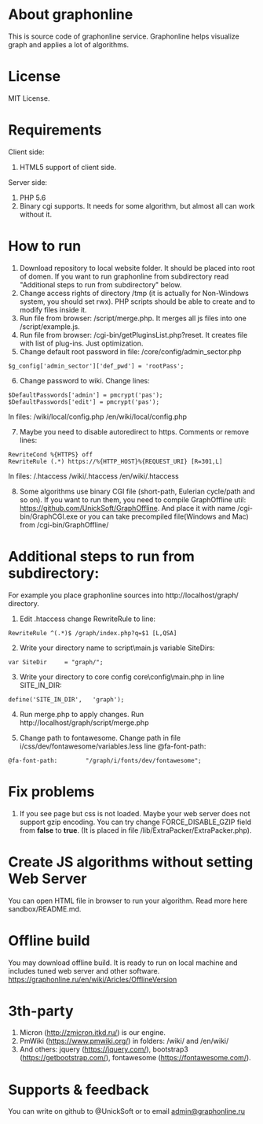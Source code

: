 # About graphonline

This is source code of graphonline service. Graphonline helps visualize graph and applies a lot of algorithms.

# License

MIT License.

# Requirements

Client side:
1. HTML5 support of client side.

Server side:
1. PHP 5.6
2. Binary cgi supports. It needs for some algorithm, but almost all can work without it.

# How to run

1. Download repository to local website folder. It should be placed into root of domen. If you want to run graphonline from subdirectory read "Additional steps to run from subdirectory" below.
2. Change access rights of directory /tmp (it is actually for Non-Windows system, you should set rwx). PHP scripts should be able to create and to modify files inside it.
3. Run file from browser: /script/merge.php. It merges all js files into one /script/example.js.
4. Run file from browser: /cgi-bin/getPluginsList.php?reset. It creates file with list of plug-ins. Just optimization.
5. Change default root password in file: /core/config/admin_sector.php
```
$g_config['admin_sector']['def_pwd'] = 'rootPass';
```
6. Change password to wiki. Change lines:
```
$DefaultPasswords['admin'] = pmcrypt('pas');
$DefaultPasswords['edit'] = pmcrypt('pas');
```
In files:
/wiki/local/config.php
/en/wiki/local/config.php

7. Maybe you need to disable autoredirect to https. Comments or remove lines:
```
RewriteCond %{HTTPS} off
RewriteRule (.*) https://%{HTTP_HOST}%{REQUEST_URI} [R=301,L]
```
In files:
/.htaccess
/wiki/.htaccess
/en/wiki/.htaccess

8. Some algorithms use binary CGI file (short-path, Eulerian cycle/path and so on). If you want to run them, you need to compile GraphOffline util: https://github.com/UnickSoft/GraphOffline. And place it with name /cgi-bin/GraphCGI.exe or you can take precompiled file(Windows and Mac) from /cgi-bin/GraphOffline/

# Additional steps to run from subdirectory:

For example you place graphonline sources into http://localhost/graph/ directory.

1. Edit .htaccess change RewriteRule to line:
```
RewriteRule ^(.*)$ /graph/index.php?q=$1 [L,QSA]
```
2. Write your directory name to script\main.js variable SiteDirs:
```
var SiteDir     = "graph/";
```
3. Write your directory to core config core\config\main.php in line SITE_IN_DIR:
```
define('SITE_IN_DIR',   'graph');
```
4. Run merge.php to apply changes. Run http://localhost/graph/script/merge.php

5. Change path to fontawesome. Change path in file i/css/dev/fontawesome/variables.less line @fa-font-path:
```
@fa-font-path:        "/graph/i/fonts/dev/fontawesome";
```

# Fix problems

1. If you see page but css is not loaded. Maybe your web server does not support gzip encoding. You can try change FORCE_DISABLE_GZIP field from **false** to **true**. (It is placed in file /lib/ExtraPacker/ExtraPacker.php).

# Create JS algorithms without setting Web Server

You can open HTML file in browser to run your algorithm. Read more here sandbox/README.md.

# Offline build

You may download offline build. It is ready to run on local machine and includes tuned web server and other software. https://graphonline.ru/en/wiki/Aricles/OfflineVersion

# 3th-party

1. Micron (http://zmicron.itkd.ru/) is our engine.
2. PmWiki (https://www.pmwiki.org/) in folders: /wiki/ and /en/wiki/
3. And others: jquery (https://jquery.com/), bootstrap3 (https://getbootstrap.com/), fontawesome (https://fontawesome.com/).

# Supports & feedback

You can write on github to @UnickSoft or to email admin@graphonline.ru
